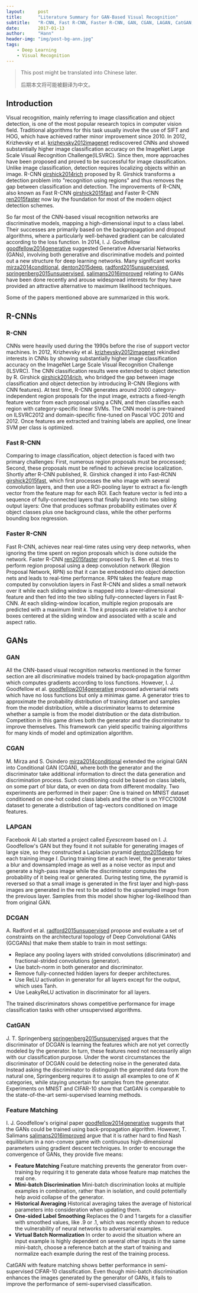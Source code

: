 ```yaml
---
layout:     post
title:      "Literature Summary for GAN-Based Visual Recognition"
subtitle:   "R-CNN, Fast R-CNN, Faster R-CNN, GAN, CGAN, LAGAN, CatGAN, Feature Matching..."
date:       2017-01-13
author:     "Hann"
header-img: "img/post-bg-ann.jpg"
tags:
    - Deep Learning
    - Visual Recognition
---
```


> This post might be translated into Chinese later.
> 
> 后期本文将可能被翻译为中文。


## Introduction

Visual recognition, mainly referring to image classification and object detection, is one of the most popular research topics in computer vision field. Traditional algorithms for this task usually involve the use of SIFT and HOG, which have achieved rather minor improvement since 2010. In 2012, Krizhevsky et al. [krizhevsky2012imagenet] rediscovered CNNs and showed substantially higher image classification accuracy on the ImageNet Large Scale Visual Recognition Challenge(ILSVRC). Since then, more approaches have been proposed and proved to be successful for image classification. Unlike image classification, detection requires localizing objects within an image. R-CNN [girshick2014rich] proposed by R. Girshick transforms a detection problem into "recognition using regions" and thus removes the gap between classification and detection. The improvements of R-CNN, also known as Fast R-CNN [girshick2015fast] and Faster R-CNN [ren2015faster] now lay the foundation for most of the modern object detection schemes.

So far most of the CNN-based visual recognition networks are discriminative models, mapping a high-dimensional input to a class label. Their successes are primarily based on the backpropagation and dropout algorithms, where a particularly well-behaved gradient can be calculated according to the loss function. In 2014, I. J. Goodfellow [goodfellow2014generative] suggested Generative Adversarial Networks (GANs), involving both generative and discriminative models and pointed out a new structure for deep learning networks. Many significant works [mirza2014conditional], [denton2015deep], [radford2015unsupervised], [springenberg2015unsupervised], [salimans2016improved] relating to GANs have been done recently and arouse widespread interests for they have provided an attractive alternative to maximum likelihood techniques.

Some of the papers mentioned above are summarized in this work.

## R-CNNs

### R-CNN

CNNs were heavily used during the 1990s before the rise of support vector machines. In 2012, Krizhevsky et al. [krizhevsky2012imagenet] rekindled interests in CNNs by showing substantially higher image classification accuracy on the ImageNet Large Scale Visual Recognition Challenge (ILSVRC). The CNN classification results were extended to object detection by R. Girshick [girshick2014rich], who bridged the gap between image classification and object detection by introducing R-CNN (Regions with CNN features). At test time, R-CNN generates around 2000 category-independent region proposals for the input image, extracts a fixed-length feature vector from each proposal using a CNN, and then classifies each region with category-specific linear SVMs. The CNN model is pre-trained on ILSVRC2012 and domain-specific fine-tuned on Pascal VOC 2010 and 2012. Once features are extracted and training labels are applied, one linear SVM per class is optimized.
	
### Fast R-CNN

Comparing to image classification, object detection is faced with two primary challenges: First, numerous region proposals must be processed; Second, these proposals must be refined to achieve precise localization. Shortly after R-CNN published, R. Girshick changed it into Fast-RCNN [girshick2015fast], which first processes the who image with several convolution layers, and then use a ROI-pooling layer to extract a fix-length vector from the feature map for each ROI. Each feature vector is fed into a sequence of fully-connected layers that finally branch into two sibling output layers: One that produces softmax probability estimates over *K* object classes plus one background class, while the other performs bounding box regression.
	
### Faster R-CNN

Fast R-CNN, achieves near real-time rates using very deep networks, when ignoring the time spent on region proposals which is done outside the network. Faster R-CNN [ren2015faster] proposed by S. Ren et al. tries to perform region proposal using a deep convolution network (Region Proposal Network, RPN) so that it can be embedded into object detection nets and leads to real-time performance. RPN takes the feature map computed by convolution layers in Fast R-CNN and slides a small network over it while each sliding window is mapped into a lower-dimensional feature and then fed into the two sibling fully-connected layers in Fast R-CNN. At each sliding-window location, multiple region proposals are predicted with a maximum limit *k*. The *k* proposals are relative to *k* anchor boxes centered at the sliding window and associated with a scale and aspect ratio. 

## GANs

### GAN

All the CNN-based visual recognition networks mentioned in the former section are all discriminative models trained by back-propagation algorithm which computes gradients according to loss functions. However, I. J. Goodfellow et al. [goodfellow2014generative] proposed adversarial nets which have no loss functions but only a minimax game. A generator tries to approximate the probability distribution of training dataset and samples from the model distribution, while a discriminator learns to determine whether a sample is from the model distribution or the data distribution. Competition in this game drives both the generator and the discriminator to improve themselves. This framework can yield specific training algorithms for many kinds of model and optimization algorithm.
	
### CGAN

M. Mirza and S. Osindero [mirza2014conditional] extended the original GAN into Conditional GAN (CGAN), where both the generator and the discriminator take additional information to direct the data generation and discrimination process. Such conditioning could be based on class labels, on some part of blur data, or even on data from different modality. Two experiments are performed in their paper: One is trained on MNIST dataset conditioned on one-hot coded class labels and the other is on YFCC100M dataset to generate a distribution of tag-vectors conditioned on image features.
	
### LAPGAN

Facebook AI Lab started a project called *Eyescream* based on I. J. Goodfellow's GAN but they found it not suitable for generating images of large size, so they constructed a Laplacian pyramid [denton2015deep] for each training image *I*. During training time at each level, the generator takes a blur and downsampled image as well as a noise vector as input and generate a high-pass image while the discriminator computes the probability of it being real or generated. During testing time, the pyramid is reversed so that a small image is generated in the first layer and high-pass images are generated in the rest to be added to the upsampled image from the previous layer. Samples from this model show higher log-likelihood than from original GAN.
	
### DCGAN

A. Radford et al. [radford2015unsupervised] propose and evaluate a set of constraints on the architectural topology of Deep Convolutional GANs (GCGANs) that make them stable to train in most settings:
	
* Replace any pooling layers with strided convolutions (discriminator) and fractional-strided convolutions (generator).
* Use batch-norm in both generator and discriminator.
* Remove fully-connected hidden layers for deeper architectures.
* Use ReLU activation in generator for all layers except for the output, which uses Tanh.
* Use LeakyReLU activation in discriminator for all layers.  

The trained discriminators shows competitive performance for image classification tasks with other unsupervised algorithms.
	
### CatGAN

J. T. Springenberg [springenberg2015unsupervised] argues that the discriminator of DCGAN is learning the features which are not yet correctly modeled by the generator. In turn, these features need not necessarily align with our classification purpose. Under the worst circumstances the discriminator of DCGAN could be detecting noise in the generated data. Instead asking the discriminator to distinguish the generated data from the natural one, Springenberg requires it to assign all examples to one of *K* categories, while staying uncertain for samples from the generator. Experiments on MNIST and CIFAR-10 show that CatGAN is comparable to the state-of-the-art semi-supervised learning methods.
	
### Feature Matching

I. J. Goodfellow's original paper [goodfellow2014generative] suggests that the GANs could be trained using back-propagation algorithm. However, T. Salimans [salimans2016improved] argue that it is rather hard to find Nash equilibrium in a non-convex game with continuous high-dimensional parameters using gradient descent techniques. In order to encourage the convergence of GANs, they provide five means: 
	
* **Feature Matching** Feature matching prevents the generator from over-training by requiring it to generate data whose feature map matches the real one.
* **Mini-batch Discrimination** Mini-batch discrimination looks at multiple examples in combination, rather than in isolation, and could potentially help avoid collapse of the generator.
* **Historical Averaging** Historical averaging takes the average of historical parameters into consideration when updating them.
* **One-sided Label Smoothing** Replaces the 0 and 1 targets for a classifier with smoothed values, like .9 or .1, which was recently shown to reduce the vulnerability of neural networks to adversarial examples.
* **Virtual Batch Normalization** In order to avoid the situation where an input example is highly dependent on several other inputs in the same mini-batch, choose a reference batch at the start of training and normalize each example during the rest of the training process. 

CatGAN with feature matching shows better performance in semi-supervised CIFAR-10 classification. Even though mini-batch discrimination enhances the images generated by the generator of GANs, it fails to improve the performance of semi-supervised classification.


[krizhevsky2012imagenet]: http://papers.nips.cc/paper/4824-imagenet-classification-with-deep-convolutional-neural-networks.pdf
[girshick2014rich]: http://www.cv-foundation.org/openaccess/content_cvpr_2014/papers/Girshick_Rich_Feature_Hierarchies_2014_CVPR_paper.pdf
[girshick2015fast]: http://www.cv-foundation.org/openaccess/content_iccv_2015/papers/Girshick_Fast_R-CNN_ICCV_2015_paper.pdf
[ren2015faster]: http://papers.nips.cc/paper/5638-analysis-of-variational-bayesian-latent-dirichlet-allocation-weaker-sparsity-than-map.pdf
[goodfellow2014generative]: http://papers.nips.cc/paper/5423-generative-adversarial-nets.pdf
[mirza2014conditional]: http://arxiv.org/pdf/1411.1784
[denton2015deep]: http://papers.nips.cc/paper/5773-deep-generative-image-models-using-a-laplacian-pyramid-of-adversarial-networks.pdf
[radford2015unsupervised]: http://arxiv.org/pdf/1511.06434
[springenberg2015unsupervised]: http://arxiv.org/pdf/1511.06390
[salimans2016improved]: http://papers.nips.cc/paper/6124-improved-techniques-for-training-gans.pdf
